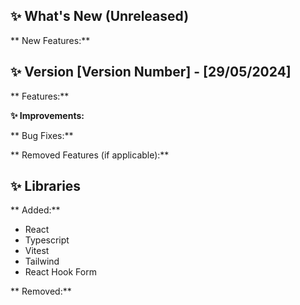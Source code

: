 ## ✨ What's New (Unreleased)

** New Features:**

## ✨ Version [Version Number] - [29/05/2024]

** Features:**

**✨ Improvements:**

** Bug Fixes:**

** Removed Features (if applicable):**

## ✨ Libraries

** Added:**

- React
- Typescript
- Vitest
- Tailwind
- React Hook Form

** Removed:**
